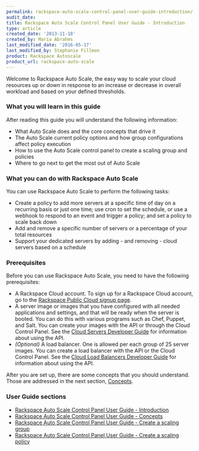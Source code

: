 ```yaml
---
permalink: rackspace-auto-scale-control-panel-user-guide-introduction/
audit_date:
title: Rackspace Auto Scale Control Panel User Guide - Introduction
type: article
created_date: '2013-11-18'
created_by: Maria Abrahms
last_modified_date: '2016-05-17'
last_modified_by: Stephanie Fillmon
product: Rackspace Autoscale
product_url: rackspace-auto-scale
---
```


Welcome to Rackspace Auto Scale, the easy way to scale your cloud
resources up or down in response to an increase or decrease in overall
workload and based on your defined thresholds.

### What you will learn in this guide

After reading this guide you will understand the following information:

-   What Auto Scale does and the core concepts that drive it
-   The Auto Scale current policy options and how group configurations
    affect policy execution
-   How to use the Auto Scale control panel to create a scaling group
    and policies
-   Where to go next to get the most out of Auto Scale

### What you can do with Rackspace Auto Scale

You can use Rackspace Auto Scale to perform the following tasks:

-   Create a policy to add more servers at a specific time of day on a
    recurring basis or just one time; use cron to set the schedule, or
    use a webhook to respond to an event and trigger a policy; and set a
    policy to scale back down
-   Add and remove a specific number of servers or a percentage of your
    total resources
-   Support your dedicated servers by adding - and removing - cloud servers
    based on a schedule

### Prerequisites

Before you can use Rackspace Auto Scale, you need to have the following
prerequisites:

-   A Rackspace Cloud account. To sign up for a Rackspace Cloud account,
    go to the [Rackspace Public Cloud signup
    page](https://cart.rackspace.com/cloud/).
-   A server image or images that you have configured with all needed
    applications and settings, and that will be ready when the server
    is booted. You can do this with various programs such as Chef,
    Puppet, and Salt. You can create your images with the API or through
    the Cloud Control Panel. See the [Cloud Servers Developer
    Guide](https://developer.rackspace.com/docs/cloud-servers/v2/developer-guide/)
    for information about using the API.
-   *(Optional)* A load balancer. One is allowed per each group of 25
    server images. You can create a load balancer with the API or the
    Cloud Control Panel. See the [Cloud Load Balancers Developer
    Guide](https://developer.rackspace.com/docs/cloud-load-balancers/v1/developer-guide/)
    for information about using the API.

After you are set up, there are some concepts that you should
understand. Those are addressed in the next section,
[Concepts](/support/how-to/rackspace-auto-scale-control-panel-user-guide-concepts).

### User Guide sections

-   [Rackspace Auto Scale Control Panel User Guide - Introduction](/support/how-to/rackspace-auto-scale-control-panel-user-guide-introduction)
-   [Rackspace Auto Scale Control Panel User Guide - Concepts](/support/how-to/rackspace-auto-scale-control-panel-user-guide-concepts)
-   [Rackspace Auto Scale Control Panel User Guide - Create a scaling group](/support/how-to/rackspace-auto-scale-control-panel-user-guide-create-a-scaling-group)
-   [Rackspace Auto Scale Control Panel User Guide - Create a scaling policy](/support/how-to/rackspace-auto-scale-control-panel-user-guide-create-a-scaling-policy)
